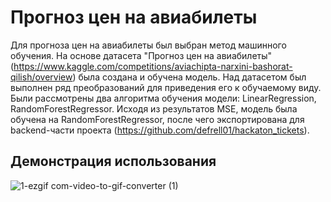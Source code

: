 # Прогноз цен на авиабилеты

Для прогноза цен на авиабилеты был выбран метод машинного обучения. На основе датасета "Прогноз цен на авиабилеты" (https://www.kaggle.com/competitions/aviachipta-narxini-bashorat-qilish/overview) была создана и обучена модель. Над датасетом был выполнен ряд преобразований для приведения его к обучаемому виду. Были рассмотрены два алгоритма обучения модели: LinearRegression, RandomForestRegressor. Исходя из результатов MSE, модель была обучена на RandomForestRegressor, после чего экспортирована для backend-части проекта (https://github.com/defrell01/hackaton_tickets).

## Демонстрация использования
![1-ezgif com-video-to-gif-converter (1)](https://github.com/user-attachments/assets/9d9f1c20-438f-4e78-bd2d-d14a56385893)


